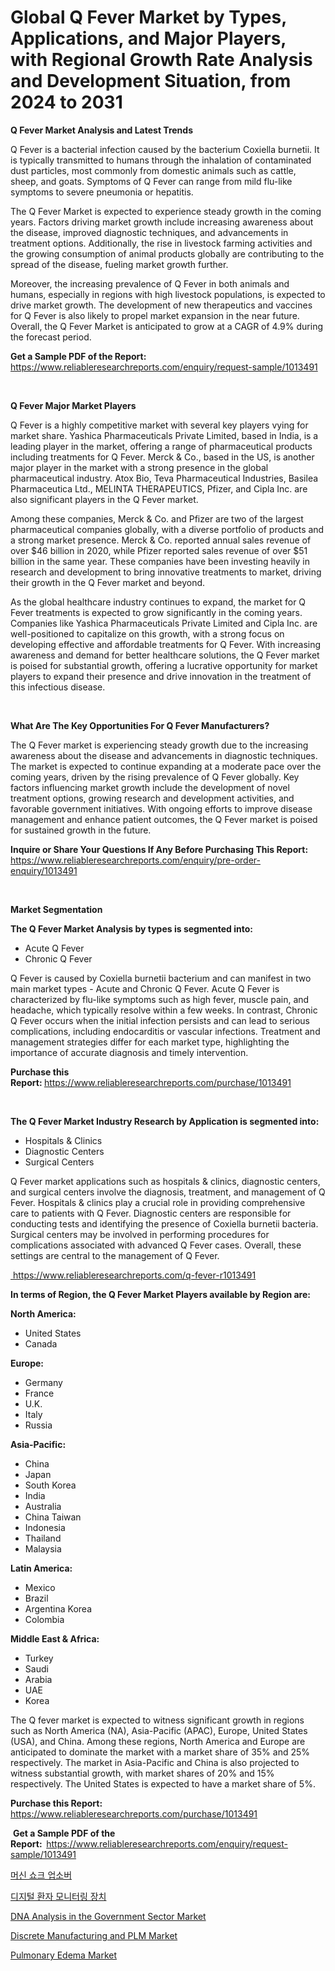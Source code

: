 <p><h1>Global Q Fever Market by Types, Applications, and Major Players, with Regional Growth Rate Analysis and Development Situation, from 2024 to 2031</h1></p><p><strong>Q Fever Market Analysis and Latest Trends</strong></p>
<p><p>Q Fever is a bacterial infection caused by the bacterium Coxiella burnetii. It is typically transmitted to humans through the inhalation of contaminated dust particles, most commonly from domestic animals such as cattle, sheep, and goats. Symptoms of Q Fever can range from mild flu-like symptoms to severe pneumonia or hepatitis.</p><p>The Q Fever Market is expected to experience steady growth in the coming years. Factors driving market growth include increasing awareness about the disease, improved diagnostic techniques, and advancements in treatment options. Additionally, the rise in livestock farming activities and the growing consumption of animal products globally are contributing to the spread of the disease, fueling market growth further.</p><p>Moreover, the increasing prevalence of Q Fever in both animals and humans, especially in regions with high livestock populations, is expected to drive market growth. The development of new therapeutics and vaccines for Q Fever is also likely to propel market expansion in the near future. Overall, the Q Fever Market is anticipated to grow at a CAGR of 4.9% during the forecast period.</p></p>
<p><strong>Get a Sample PDF of the Report:&nbsp;</strong> <a href="https://www.reliableresearchreports.com/enquiry/request-sample/1013491">https://www.reliableresearchreports.com/enquiry/request-sample/1013491</a></p>
<p>&nbsp;</p>
<p><strong>Q Fever Major Market Players</strong></p>
<p><p>Q Fever is a highly competitive market with several key players vying for market share. Yashica Pharmaceuticals Private Limited, based in India, is a leading player in the market, offering a range of pharmaceutical products including treatments for Q Fever. Merck & Co., based in the US, is another major player in the market with a strong presence in the global pharmaceutical industry. Atox Bio, Teva Pharmaceutical Industries, Basilea Pharmaceutica Ltd., MELINTA THERAPEUTICS, Pfizer, and Cipla Inc. are also significant players in the Q Fever market.</p><p>Among these companies, Merck & Co. and Pfizer are two of the largest pharmaceutical companies globally, with a diverse portfolio of products and a strong market presence. Merck & Co. reported annual sales revenue of over $46 billion in 2020, while Pfizer reported sales revenue of over $51 billion in the same year. These companies have been investing heavily in research and development to bring innovative treatments to market, driving their growth in the Q Fever market and beyond.</p><p>As the global healthcare industry continues to expand, the market for Q Fever treatments is expected to grow significantly in the coming years. Companies like Yashica Pharmaceuticals Private Limited and Cipla Inc. are well-positioned to capitalize on this growth, with a strong focus on developing effective and affordable treatments for Q Fever. With increasing awareness and demand for better healthcare solutions, the Q Fever market is poised for substantial growth, offering a lucrative opportunity for market players to expand their presence and drive innovation in the treatment of this infectious disease.</p></p>
<p>&nbsp;</p>
<p><strong>What Are The Key Opportunities For Q Fever Manufacturers?</strong></p>
<p><p>The Q Fever market is experiencing steady growth due to the increasing awareness about the disease and advancements in diagnostic techniques. The market is expected to continue expanding at a moderate pace over the coming years, driven by the rising prevalence of Q Fever globally. Key factors influencing market growth include the development of novel treatment options, growing research and development activities, and favorable government initiatives. With ongoing efforts to improve disease management and enhance patient outcomes, the Q Fever market is poised for sustained growth in the future.</p></p>
<p><strong>Inquire or Share Your Questions If Any Before Purchasing This Report:</strong> <a href="https://www.reliableresearchreports.com/enquiry/pre-order-enquiry/1013491">https://www.reliableresearchreports.com/enquiry/pre-order-enquiry/1013491</a></p>
<p>&nbsp;</p>
<p><strong>Market Segmentation</strong></p>
<p><strong>The Q Fever Market Analysis by types is segmented into:</strong></p>
<p><ul><li>Acute Q Fever</li><li>Chronic Q Fever</li></ul></p>
<p><p>Q Fever is caused by Coxiella burnetii bacterium and can manifest in two main market types - Acute and Chronic Q Fever. Acute Q Fever is characterized by flu-like symptoms such as high fever, muscle pain, and headache, which typically resolve within a few weeks. In contrast, Chronic Q Fever occurs when the initial infection persists and can lead to serious complications, including endocarditis or vascular infections. Treatment and management strategies differ for each market type, highlighting the importance of accurate diagnosis and timely intervention.</p></p>
<p><strong>Purchase this Report:&nbsp;</strong><a href="https://www.reliableresearchreports.com/purchase/1013491">https://www.reliableresearchreports.com/purchase/1013491</a></p>
<p>&nbsp;</p>
<p><strong>The Q Fever Market Industry Research by Application is segmented into:</strong></p>
<p><ul><li>Hospitals & Clinics</li><li>Diagnostic Centers</li><li>Surgical Centers</li></ul></p>
<p><p>Q Fever market applications such as hospitals & clinics, diagnostic centers, and surgical centers involve the diagnosis, treatment, and management of Q Fever. Hospitals & clinics play a crucial role in providing comprehensive care to patients with Q Fever. Diagnostic centers are responsible for conducting tests and identifying the presence of Coxiella burnetii bacteria. Surgical centers may be involved in performing procedures for complications associated with advanced Q Fever cases. Overall, these settings are central to the management of Q Fever.</p></p>
<p><a href="https://www.reliableresearchreports.com/q-fever-r1013491">&nbsp;https://www.reliableresearchreports.com/q-fever-r1013491</a></p>
<p><strong>In terms of Region, the Q Fever Market Players available by Region are:</strong></p>
<p>
    <p> <strong> North America: </strong>
        <ul>
            <li>United States</li>
            <li>Canada</li>
        </ul>
        </p> 
    <p> <strong> Europe: </strong>
        <ul>
            <li>Germany</li>
            <li>France</li>
            <li>U.K.</li>
            <li>Italy</li>
            <li>Russia</li>
        </ul>
        </p> 
    <p> <strong> Asia-Pacific: </strong>
        <ul>
            <li>China</li>
            <li>Japan</li>
            <li>South Korea</li>
            <li>India</li>
            <li>Australia</li>
            <li>China Taiwan</li>
            <li>Indonesia</li>
            <li>Thailand</li>
            <li>Malaysia</li>
        </ul>
        </p> 
    <p> <strong> Latin America: </strong>
        <ul>
            <li>Mexico</li>
            <li>Brazil</li>
            <li>Argentina Korea</li>
            <li>Colombia</li>
        </ul>
        </p> 
    <p> <strong> Middle East & Africa: </strong>
        <ul>
            <li>Turkey</li>
            <li>Saudi</li>
            <li>Arabia</li>
            <li>UAE</li>
            <li>Korea</li>
        </ul>
    </p>
    </p>
<p><p>The Q fever market is expected to witness significant growth in regions such as North America (NA), Asia-Pacific (APAC), Europe, United States (USA), and China. Among these regions, North America and Europe are anticipated to dominate the market with a market share of 35% and 25% respectively. The market in Asia-Pacific and China is also projected to witness substantial growth, with market shares of 20% and 15% respectively. The United States is expected to have a market share of 5%.</p></p>
<p><strong>Purchase this Report: </strong><a href="https://www.reliableresearchreports.com/purchase/1013491">https://www.reliableresearchreports.com/purchase/1013491</a></p>
<p>&nbsp;<strong>Get a Sample PDF of the Report:&nbsp;&nbsp;</strong><a href="https://www.reliableresearchreports.com/enquiry/request-sample/1013491">https://www.reliableresearchreports.com/enquiry/request-sample/1013491</a></p>
<p><strong></strong></p>
<p><p><a href="https://medium.com/@clairhane1954/%EA%B8%B0%EA%B3%84%EC%9A%A9-%EC%8A%88%ED%82%B9-%ED%9D%A1%EC%88%98%EA%B8%B0-%EC%8B%9C%EC%9E%A5-%EA%B2%BD%EC%9F%81-%EB%B6%84%EC%84%9D-%EC%8B%9C%EC%9E%A5-%EB%8F%99%ED%96%A5-%EB%B0%8F-2031%EB%85%84%EA%B9%8C%EC%A7%80%EC%9D%98-%EC%98%88%EC%B8%A1-5c6b798ce2c0">머신 쇼크 업소버</a></p><p><a href="https://github.com/valroy852/Market-Research-Report-List-1/blob/main/998540951736.md">디지털 환자 모니터링 장치</a></p><p><a href="https://www.linkedin.com/pulse/dna-analysis-government-sector-market-competitive-trends-dpa3e">DNA Analysis in the Government Sector Market</a></p><p><a href="https://www.linkedin.com/pulse/discrete-manufacturing-plm-market-size-trends-complete-industry-spyge?trackingId=Nv4bZVaaVrA2%2BNgVmPLXcA%3D%3D">Discrete Manufacturing and PLM Market</a></p><p><a href="https://github.com/kathiaseamanalvaradovlprc2h/Market-Research-Report-List-2/blob/main/pulmonary-edema-market.md">Pulmonary Edema Market</a></p></p>